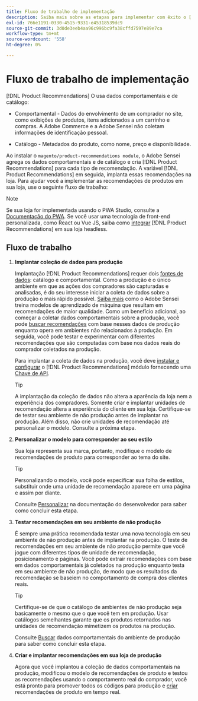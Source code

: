 ```yaml
---
title: Fluxo de trabalho de implementação
description: Saiba mais sobre as etapas para implementar com êxito o [!DNL Product Recommendations] na sua loja.
exl-id: 766e1191-0330-4515-9331-e45318539dc9
source-git-commit: 3d0de3eeb4aa96c996bc9fa38cffd7597e89e7ca
workflow-type: tm+mt
source-wordcount: '558'
ht-degree: 0%

---
```


# Fluxo de trabalho de implementação

[!DNL Product Recommendations] O usa dados comportamentais e de catálogo:

- Comportamental - Dados do envolvimento de um comprador no site, como exibições de produtos, itens adicionados a um carrinho e compras. A Adobe Commerce e a Adobe Sensei não coletam informações de identificação pessoal.

- Catálogo - Metadados do produto, como nome, preço e disponibilidade.

Ao instalar o `magento/product-recommendations module`, o Adobe Sensei agrega os dados comportamentais e de catálogo e cria [!DNL Product Recommendations] para cada tipo de recomendação. A variável [!DNL Product Recommendations] em seguida, implanta essas recomendações na loja. Para ajudar você a implementar as recomendações de produtos em sua loja, use o seguinte fluxo de trabalho:

>[!NOTE]
>
> Se sua loja for implementada usando o PWA Studio, consulte a [Documentação do PWA](https://developer.adobe.com/commerce/pwa-studio/integrations/product-recommendations/). Se você usar uma tecnologia de front-end personalizada, como React ou Vue JS, saiba como [integrar](headless.md) [!DNL Product Recommendations] em sua loja headless.

## Fluxo de trabalho

1. **Implantar coleção de dados para produção**

   Implantação [!DNL Product Recommendations] requer dois [fontes de dados](type.md): catálogo e comportamental. Como a produção é o único ambiente em que as ações dos compradores são capturadas e analisadas, é do seu interesse iniciar a coleta de dados sobre a produção o mais rápido possível. [Saiba mais](behavioral-data.md) como o Adobe Sensei treina modelos de aprendizado de máquina que resultam em recomendações de maior qualidade. Como um benefício adicional, ao começar a coletar dados comportamentais sobre a produção, você pode [buscar recomendações](verify.md) com base nesses dados de produção enquanto opera em ambientes não relacionados à produção. Em seguida, você pode testar e experimentar com diferentes recomendações que são computadas com base nos dados reais do comprador coletados na produção.

   Para implantar a coleta de dados na produção, você deve [instalar e configurar](install-configure.md) o [!DNL Product Recommendations] módulo fornecendo uma [Chave de API](https://experienceleague.adobe.com/docs/commerce-merchant-services/user-guides/integration-services/saas.html).

   >[!TIP]
   >
   > A implantação da coleção de dados não altera a aparência da loja nem a experiência dos compradores. Somente criar e implantar unidades de recomendação altera a experiência do cliente em sua loja. Certifique-se de testar seu ambiente de não produção antes de implantar na produção. Além disso, não crie unidades de recomendação até personalizar o modelo. Consulte a próxima etapa.

1. **Personalizar o modelo para corresponder ao seu estilo**

   Sua loja representa sua marca, portanto, modifique o modelo de recomendações de produto para corresponder ao tema do site.

   >[!TIP]
   >
   > Personalizando o modelo, você pode especificar sua folha de estilos, substituir onde uma unidade de recomendação aparece em uma página e assim por diante.

   Consulte [Personalizar](https://experienceleague.adobe.com/docs/commerce-merchant-services/product-recommendations/developer/customize.html) na documentação do desenvolvedor para saber como concluir esta etapa.

1. **Testar recomendações em seu ambiente de não produção**

   É sempre uma prática recomendada testar uma nova tecnologia em seu ambiente de não produção antes de implantar na produção. O teste de recomendações em seu ambiente de não produção permite que você jogue com diferentes tipos de unidade de recomendação, posicionamento e páginas. Você pode extrair recomendações com base em dados comportamentais já coletados na produção enquanto testa em seu ambiente de não produção, de modo que os resultados da recomendação se baseiem no comportamento de compra dos clientes reais.

   >[!TIP]
   >
   > Certifique-se de que o catálogo de ambientes de não produção seja basicamente o mesmo que o que você tem em produção. Usar catálogos semelhantes garante que os produtos retornados nas unidades de recomendação mimetizem os produtos na produção.

   Consulte [Buscar](staging-environment.md) dados comportamentais do ambiente de produção para saber como concluir esta etapa.

1. **Criar e implantar recomendações em sua loja de produção**

   Agora que você implantou a coleção de dados comportamentais na produção, modificou o modelo de recomendações de produto e testou as recomendações usando o comportamento real do comprador, você está pronto para promover todos os códigos para produção e [criar](create.md) recomendações de produto em tempo real.
